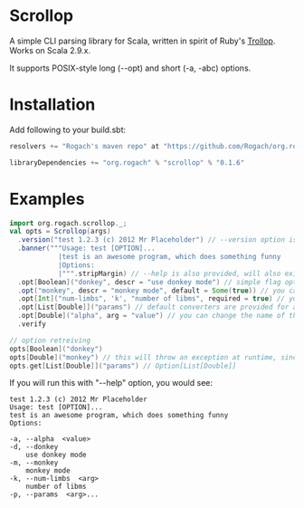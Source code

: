 Scrollop
========

A simple CLI parsing library for Scala, written in spirit of Ruby's [Trollop](http://trollop.rubyforge.org/). Works on Scala 2.9.x.

It supports POSIX-style long (--opt) and short (-a, -abc) options.

Installation
============

Add following to your build.sbt:

```scala
resolvers += "Rogach's maven repo" at "https://github.com/Rogach/org.rogach/raw/master/"

libraryDependencies += "org.rogach" % "scrollop" % "0.1.6"
```

Examples
========

```scala
import org.rogach.scrollop._;
val opts = Scrollop(args)
  .version("test 1.2.3 (c) 2012 Mr Placeholder") // --version option is provided for you, in "verify" stage it would print this message and exit
  .banner("""Usage: test [OPTION]...
            |test is an awesome program, which does something funny      
            |Options:
            |""".stripMargin) // --help is also provided, will also exit after printing version, banner, and options usage
  .opt[Boolean]("donkey", descr = "use donkey mode") // simple flag option
  .opt("monkey", descr = "monkey mode", default = Some(true)) // you can add the default option, and the type will be inferred
  .opt[Int]("num-limbs", 'k', "number of libms", required = true) // you can override the default short-option character
  .opt[List[Double]]("params") // default converters are provided for all primitives, and for lists of primitives
  .opt[Double]("alpha", arg = "value") // you can change the name of the argument in "help" output
  .verify

// option retreiving
opts[Boolean]("donkey")
opts[Double]("monkey") // this will throw an exception at runtime, since the wrong type is requested
opts.get[List[Double]]("params") // Option[List[Double]]
```

If you will run this with "--help" option, you would see:

```
test 1.2.3 (c) 2012 Mr Placeholder
Usage: test [OPTION]...
test is an awesome program, which does something funny      
Options:

-a, --alpha  <value>
-d, --donkey  
    use donkey mode
-m, --monkey  
    monkey mode
-k, --num-limbs  <arg>
    number of libms
-p, --params  <arg>...
```
